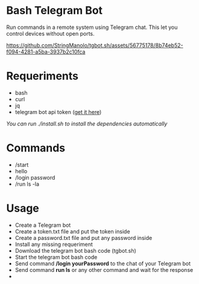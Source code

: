 # Bash Telegram Bot
Run commands in a remote system using Telegram chat. This let you control devices without open ports.  
  
https://github.com/StringManolo/tgbot.sh/assets/56775178/8b74eb52-f094-4281-a5ba-3937b2c10fca
  
# Requeriments
- bash
- curl
- jq
- telegram bot api token ([get it here](https://t.me/BotFather))
  
_You can run ./install.sh to install the dependencies automatically_

# Commands
- /start
- hello
- /login password
- /run ls -la

# Usage
- Create a Telegram bot
- Create a token.txt file and put the token inside
- Create a password.txt file and put any password inside
- Install any missing requeriment
- Download the telegram bot bash code (tgbot.sh)
- Start the telegram bot bash code 
- Send command **/login yourPassword** to the chat of your Telegram bot
- Send command **run ls** or any other command and wait for the response
- 
